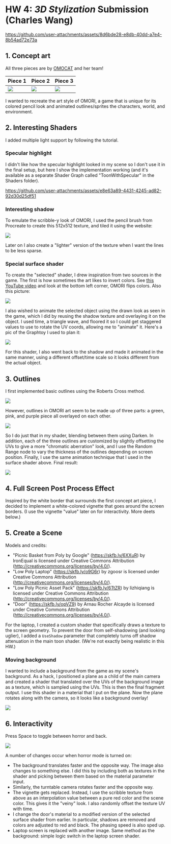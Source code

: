 # HW 4: *3D Stylization* Submission (Charles Wang)

https://github.com/user-attachments/assets/8d6bde28-e8db-40dd-a7e4-8b54ad72e73a

## 1. Concept art

All three pieces are by [OMOCAT](https://x.com/_omocat) and her team!

| Piece 1 | Piece 2 | Piece 3 |
|-------|------|-------|
|![](Writeup/1.png)|![](Writeup/2.png)|![](Writeup/3.png)|

I wanted to recreate the art style of OMORI, a game that is unique for its colored pencil look and animated outlines/sprites the characters, world, and environment.

## 2. Interesting Shaders

I added multiple light support by following the tutorial.

### Specular highlight

I didn't like how the specular highlight looked in my scene so I don't use it in the final setup, but here I show the implementation working (and it's available as a separate Shader Graph called "ToonWithSpecular" in the Shaders folder).

https://github.com/user-attachments/assets/e8e63a89-4431-4245-ad82-92d30d25df51

### Interesting shadow

To emulate the scribble-y look of OMORI, I used the pencil brush from Procreate to create this 512x512 texture, and tiled it using the website:

![](Assets/Textures/shadow.png)

Later on I also create a "lighter" version of the texture when I want the lines to be less sparse.

### Special surface shader

To create the "selected" shader, I drew inspiration from two sources in the game. The first is how sometimes the art likes to invert colors. See [this YouTube video](https://www.youtube.com/watch?v=dU_Wbl5va3E) and look at the bottom left corner, OMORI flips colors. Also this picture:

![](Writeup/opp.jpg)

I also wished to animate the selected object using the drawn look as seen in the game, which I did by reusing the shadow texture and overlaying it on the object. I used time, a triangle wave, and floored it so I could get staggered values to use to rotate the UV coords, allowing me to "animate" it. Here's a pic of the Graphtoy I used to plan it:

![](Writeup/graph.png)

For this shader, I also went back to the shadow and made it animated in the same manner, using a different offset/time scale so it looks different from the actual object.

## 3. Outlines

I first implemented basic outlines using the Roberts Cross method.

![](Writeup/basic-outlines.png)

However, outlines in OMORI art seem to be made up of three parts: a green, pink, and purple piece all overlayed on each other.

![](Writeup/outlineex.png)

So I do just that in my shader, blending between them using Darken. In addition, each of the three outlines are customized by slightly offsetting the UVs to give a more "chromatic aberration" look, and I use the Random Range node to vary the thickness of the outlines depending on screen position. Finally, I use the same animation technique that I used in the surface shader above. Final result:

![](Writeup/cool-outlines.png)

## 4. Full Screen Post Process Effect

Inspired by the white border that surrounds the first concept art piece, I decided to implement a white-colored vignette that goes around the screen borders. (I use the vignette "value" later on for interactivity. More deets below.)

## 5. Create a Scene

Models and credits:

- "Picnic Basket from Poly by Google" (https://skfb.ly/6XXuR) by IronEqual is licensed under Creative Commons Attribution (http://creativecommons.org/licenses/by/4.0/).
- "Low Poly Laptop" (https://skfb.ly/o9G6r) by zgoosr is licensed under Creative Commons Attribution (http://creativecommons.org/licenses/by/4.0/).
- "Low Poly Picnic Asset Pack" (https://skfb.ly/6TtZR) by lizhiqiang is licensed under Creative Commons Attribution (http://creativecommons.org/licenses/by/4.0/).
- "Door" (https://skfb.ly/opVZ9) by Arnau Rocher Alcayde is licensed under Creative Commons Attribution (http://creativecommons.org/licenses/by/4.0/).

For the laptop, I created a custom shader that specifically draws a texture to the screen geometry. To prevent the door from self-shadowing (and looking uglier), I added a `UseShadow` parameter that completely turns off shadow attenuation in the main toon shader. (We're not exactly being realistic in this HW.)

### Moving background

I wanted to include a background from the game as my scene's background. As a hack, I positioned a plane as a child of the main camera and created a shader that translated over the UVs of the background image as a texture, which is sampled using the UVs. This is then the final fragment output. I use this shader in a material that I put on the plane. Now the plane rotates along with the camera, so it looks like a background overlay!

![](Writeup/hack.png)

## 6. Interactivity

Press Space to toggle between horror and back.

![](Writeup/horror.png)

A number of changes occur when horror mode is turned on:

- The background translates faster and the opposite way. The image also changes to something else. I did this by including both as textures in the shader and picking between them based on the material parameter input.
- Similarly, the turntable camera rotates faster and the opposite way.
- The vignette gets replaced. Instead, I use the scribble texture from above as an interpolation value between a pure red color and the scene color. This gives it the "veiny" look. I also randomly offset the texture UV with time.
- I change the door's material to a modified version of the selected surface shader from earlier. In particular, shadows are removed and colors are adjusted to red and black. The phasing speed is also sped up.
- Laptop screen is replaced with another image. Same method as the background: simple logic switch in the laptop screen shader.
